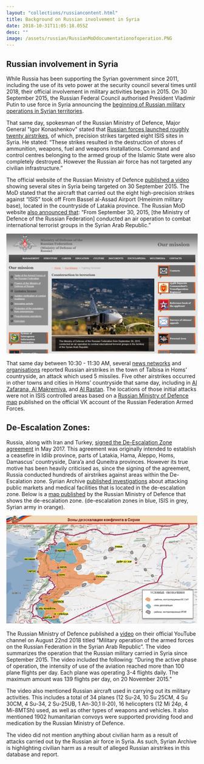 ```yaml
---
layout: "collections/russiancontent.html"
title: Background on Russian involvement in Syria
date: 2018-10-31T11:05:18.055Z
desc: ""
image: /assets/russian/RussianMoDdocumentationofoperation.PNG
---
```



## Russian involvement in Syria

While Russia has been supporting the Syrian government since 2011, including the use of its veto power at the security council several times until 2018, their official involvement in military activities began in 2015. On 30 September 2015, the Russian Federal Council authorised President Vladimir Putin to use force in Syria announcing the [beginning of Russian military operations in Syrian territories](https://www.youtube.com/watch?v=qblmOvkV9KM).

That same day, spokesman of the Russian Ministry of Defence, Major General "Igor Konashenkov" stated that [Russian forces launched roughly twenty airstrikes](https://www.youtube.com/watch?v=qblmOvkV9KM), of which, precision strikes targeted eight ISIS sites in Syria. He stated: “These strikes resulted in the destruction of stores of ammunition, weapons, fuel and weapons installations. Command and control centres belonging to the armed group of the Islamic State were also completely destroyed. However the Russian air force has not targeted any civilian infrastructure.”

The official website of the Russian Ministry of Defence [published a video](http://eng.mil.ru/en/news_page/country/more.htm?id=12059172@egNews) showing several sites in Syria being targeted on 30 September 2015. The MoD stated that the aircraft that carried out the eight high-precision strikes against “ISIS” took off From Bassel al-Assad Airport (Hmeimim military base), located in the countryside of Latakia province. The Russian MoD website [also announced that](https://structure.mil.ru/mission/fight_against_terrorism.htm): “From September 30, 2015, [the Ministry of Defence of the Russian Federation] conducted an air operation to combat international terrorist groups in the Syrian Arab Republic.”

![Russian Ministry of Defence announcing air operation in Syria](/assets/russian/ru-mod-website.png)

That same day between 10:30 - 11:30 AM, several [news networks](https://www.youtube.com/watch?v=KqEtOd5Mypg) and [organisations](http://www.vdc-sy.info/pdf/reports/1444252328-Arabic.pdf) reported Russian airstrikes in the town of Talbisa in Homs’ countryside, an attack which used 5 missiles. Five other airstrikes occurred in other towns and cities in Homs’ countryside that same day, including in [Al Zafarana, Al Makremiya](https://vdc-sy.net/report-on-russian-attacks-ar/), and [Al Rastan](https://www.youtube.com/watch?v=lIX_NE2R5ms). The locations of those initial attacks were not in ISIS controlled areas based on a [Russian Ministry of Defence map](https://vk.com/wall-3457550_23655) published on the official VK account of the Russian Federation Armed Forces.


## De-Escalation Zones:

Russia, along with Iran and Turkey, [signed the De-Escalation Zone agreement](https://www.youtube.com/watch?v=5cF-gIL8yzk) in May 2017. This agreement was originally intended to establish a ceasefire in Idlib province, parts of Latakia, Hama, Aleppo, Homs, Damascus’ countryside, Dara’a and Quneitra provinces. However its true motive has been heavily criticised as, since the signing of the agreement, Russia conducted hundreds of airstrikes against areas within the De-Escalation zone. Syrian Archive [published investigations](https://syrianarchive.org/en/investigations) about attacking public markets and medical facilities that is located in the de-escalation zone. Below is a [map published](https://function.mil.ru/news_page/intrel/more.htm?id=12121964%40egNews) by the Russian Ministry of Defence that shows the de-escalation zone. (de-escalation zones in blue, ISIS in grey, Syrian army in orange).

![De-escalation Zone Map](/assets/russian/ru_de-escalation_zone.png)

The Russian Ministry of Defence published a [video](https://www.youtube.com/watch?v=viCiwbJG5Pk) on their official YouTube channel on August 22nd 2018 titled “Military operation of the armed forces on the Russian Federation in the Syrian Arab Republic”. The video summarizes the operation that the Russian military carried in Syria since September 2015. The video included the following: “During the active phase of operation, the intensity of use of the aviation reached more than 100 plane flights per day. Each plane was operating 3-4 flights daily. The maximum amount was 139 flights per day, on 20 November 2015.”

The video also mentioned Russian aircraft used in carrying out its military activities. This includes a total of 34 planes (12 Su-24, 10 Su 25CM, 4 Su 30CM, 4 Su-34, 2 Su-25UB, 1 An-30,1 Il-20), 16 helicopters (12 Mi 24p, 4 Mi-8MTSh) used, as well as other types of weapons and vehicles. It also mentioned 1902 humanitarian convoys were supported providing food and medication by the Russian Ministry of Defence.

The video did not mention anything about civilian harm as a result of attacks carried out by the Russian air force in Syria. As such, Syrian Archive is highlighting civilian harm as a result of alleged Russian airstrikes in this database and report.
